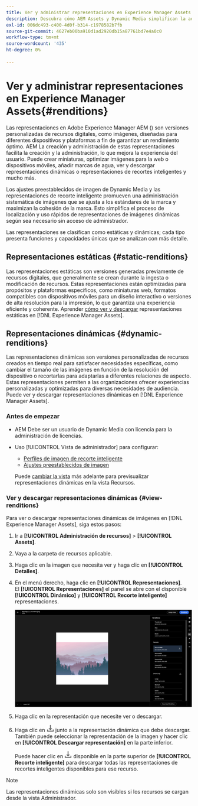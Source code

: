 ```yaml
---
title: Ver y administrar representaciones en Experience Manager Assets
description: Descubra cómo AEM Assets y Dynamic Media simplifican la administración eficaz de imágenes con representaciones de imágenes estáticas y dinámicas.
exl-id: 006dc493-c400-4d0f-b314-c1978582b7fb
source-git-commit: 4627eb00ba910d1ad2920db15a87761bd7e4a0c0
workflow-type: tm+mt
source-wordcount: '435'
ht-degree: 0%

---
```


# Ver y administrar representaciones en Experience Manager Assets{#renditions}

Las representaciones en Adobe Experience Manager AEM () son versiones personalizadas de recursos digitales, como imágenes, diseñadas para diferentes dispositivos y plataformas a fin de garantizar un rendimiento óptimo. AEM La creación y administración de estas representaciones facilita la creación y la administración, lo que mejora la experiencia del usuario. Puede crear miniaturas, optimizar imágenes para la web o dispositivos móviles, añadir marcas de agua, ver y descargar representaciones dinámicas o representaciones de recortes inteligentes y mucho más.

Los ajustes preestablecidos de imagen de Dynamic Media y las representaciones de recorte inteligente promueven una administración sistemática de imágenes que se ajusta a los estándares de la marca y maximizan la cohesión de la marca. Esto simplifica el proceso de localización y uso rápidos de representaciones de imágenes dinámicas según sea necesario sin acceso de administrador.

Las representaciones se clasifican como estáticas y dinámicas; cada tipo presenta funciones y capacidades únicas que se analizan con más detalle.

## Representaciones estáticas {#static-renditions}

Las representaciones estáticas son versiones generadas previamente de recursos digitales, que generalmente se crean durante la ingesta o modificación de recursos. Estas representaciones están optimizadas para propósitos y plataformas específicos, como miniaturas web, formatos compatibles con dispositivos móviles para un diseño interactivo o versiones de alta resolución para la impresión, lo que garantiza una experiencia eficiente y coherente.
Aprender [cómo ver y descargar](#view-dynamic-renditions) representaciones estáticas en [!DNL Experience Manager Assets].

## Representaciones dinámicas {#dynamic-renditions}

Las representaciones dinámicas son versiones personalizadas de recursos creados en tiempo real para satisfacer necesidades específicas, como cambiar el tamaño de las imágenes en función de la resolución del dispositivo o recortarlas para adaptarlas a diferentes relaciones de aspecto.
Estas representaciones permiten a las organizaciones ofrecer experiencias personalizadas y optimizadas para diversas necesidades de audiencia. Puede ver y descargar representaciones dinámicas en [!DNL Experience Manager Assets].

### Antes de empezar

* AEM Debe ser un usuario de Dynamic Media con licencia para la administración de licencias.

* Uso [!UICONTROL Vista de administrador] para configurar:
   * [Perfiles de imagen de recorte inteligente](/help/assets/dynamic-media/image-profiles.md#creating-image-profiles)
   * [Ajustes preestablecidos de imagen](/help/assets/dynamic-media/managing-image-presets.md)

  Puede [cambiar la vista](/help/assets/assets-view-introduction.md#how-to-access-assets-view) más adelante para previsualizar representaciones dinámicas en la vista Recursos.

### Ver y descargar representaciones dinámicas {#view-renditions}

Para ver o descargar representaciones dinámicas de imágenes en [!DNL Experience Manager Assets], siga estos pasos:

1. Ir a **[!UICONTROL Administración de recursos]** > **[!UICONTROL Assets]**.

1. Vaya a la carpeta de recursos aplicable.

1. Haga clic en la imagen que necesita ver y haga clic en **[!UICONTROL Detalles]**.

1. En el menú derecho, haga clic en **[!UICONTROL Representaciones]**. <br> El **[!UICONTROL Representaciones]** el panel se abre con el disponible **[!UICONTROL Dinámico]** y **[!UICONTROL Recorte inteligente]** representaciones.

   ![representaciones dinámicas](assets/preset_smart_crop.png)
   <!-- ![dynamic renditions](assets/preset_smart_crop_view.png) -->

1. Haga clic en la representación que necesite ver o descargar.

1. Haga clic en ![icono de descarga](assets/do-not-localize/download-icon.png) junto a la representación dinámica que debe descargar. <br> También puede seleccionar la representación de la imagen y hacer clic en **[!UICONTROL Descargar representación]** en la parte inferior.

   Puede hacer clic en ![icono de descarga](assets/do-not-localize/download-icon.png) disponible en la parte superior de **[!UICONTROL Recorte inteligente]** para descargar todas las representaciones de recortes inteligentes disponibles para ese recurso.

>[!NOTE]
>
>Las representaciones dinámicas solo son visibles si los recursos se cargan desde la vista Administrador.
